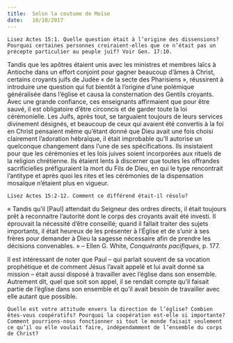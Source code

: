 ```yaml
---
title:  Selon la coutume de Moïse
date:   10/10/2017
---
```


`Lisez Actes 15:1. Quelle question était à l’origine des dissensions? Pourquoi certaines personnes croiraient-elles que ce n’était pas un précepte particulier au peuple juif? Voir Gen. 17:10.`

Tandis que les apôtres étaient unis avec les ministres et membres laïcs à Antioche dans un effort conjoint pour gagner beaucoup d’âmes à Christ, certains croyants juifs de Judée « de la secte des Pharisiens », réussirent à introduire une question qui fut bientôt à l’origine d’une polémique généralisée dans l’église et causa la consternation des Gentils croyants. Avec une grande confiance, ces enseignants affirmaient que pour être sauvé, il est obligatoire d’être circoncis et de garder toute la loi cérémonielle. Les Juifs, après tout, se targuaient toujours de leurs services divinement désignés, et beaucoup de ceux qui avaient été convertis à la foi en Christ pensaient même qu’étant donné que Dieu avait une fois choisi clairement l’adoration hébraïque, il était improbable qu’Il autorise un quelconque changement dans l’une de ses spécifications. Ils insistaient pour que les cérémonies et les lois juives soient incorporées aux rituels de la religion chrétienne. Ils étaient lents à discerner que toutes les offrandes sacrificielles préfiguraient la mort du Fils de Dieu, en qui le type rencontrait l’antitype et après quoi les rites et les cérémonies de la dispensation mosaïque n’étaient plus en vigueur.

`Lisez Actes 15:2-12. Comment ce différend était-il résolu?`

« Tandis qu’il [Paul] attendait du Seigneur des ordres directs, il était toujours prêt à reconnaitre l’autorité dont le corps des croyants avait été investi. Il éprouvait la nécessité d’être conseillé; quand il fallait traiter des sujets importants, il était heureux de les présenter à l’Église et de s’unir à ses frères pour demander à Dieu la sagesse nécessaire afin de prendre les décisions convenables. » – Ellen G. White, *Conquérants pacifiques*, p. 177.

Il est intéressant de noter que Paul – qui parlait souvent de sa vocation prophétique et de comment Jésus l’avait appelé et lui avait donné sa mission – était aussi disposé à travailler avec l’église dans son ensemble. Autrement dit, quel que soit son appel, il se rendait compte qu’il faisait partie de l’église dans son ensemble et qu’il avait besoin de travailler avec elle autant que possible.

`Quelle est votre attitude envers la direction de l’église? Combien êtes-vous coopératifs? Pourquoi la coopération est-elle si importante? Comment pourrions-nous fonctionner si tout le monde faisait seulement ce qu’il ou elle voulait faire, indépendamment de l’ensemble du corps de Christ?`